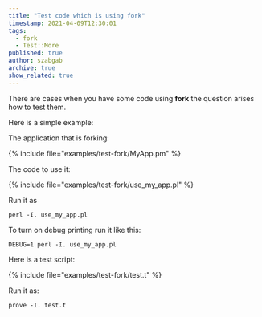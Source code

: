 ```yaml
---
title: "Test code which is using fork"
timestamp: 2021-04-09T12:30:01
tags:
  - fork
  - Test::More
published: true
author: szabgab
archive: true
show_related: true
---
```



There are cases when you have some code using **fork** the question arises how to test them.

Here is a simple example:


The application that is forking:

{% include file="examples/test-fork/MyApp.pm" %}

The code to use it:

{% include file="examples/test-fork/use_my_app.pl" %}

Run it as

```
perl -I. use_my_app.pl
```

To turn on debug printing run it like this:

```
DEBUG=1 perl -I. use_my_app.pl
```

Here is a test script:

{% include file="examples/test-fork/test.t" %}

Run it as:

```
prove -I. test.t
```

